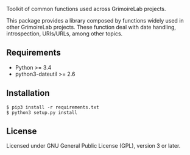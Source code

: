 

Toolkit of common functions used across GrimoireLab projects.

This package provides a library composed by functions widely used in other
GrimoireLab projects. These function deal with date handling, introspection,
URIs/URLs, among other topics.

## Requirements

* Python >= 3.4
* python3-dateutil >= 2.6

## Installation

```
$ pip3 install -r requirements.txt
$ python3 setup.py install
```

## License

Licensed under GNU General Public License (GPL), version 3 or later.
